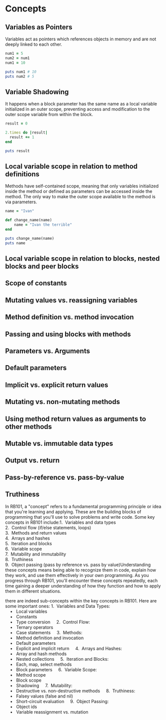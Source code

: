 # Concepts

## Variables as Pointers

Variables act as pointers which references objects in memory and are not deeply linked to each other. 

```ruby
num1 = 5
num2 = num1
num1 = 10

puts num1 # 10
puts num2 # 5
```
## Variable Shadowing

It happens when a block parameter has the same name as a local variable initialized in an outer scope, preventing access and modification to the outer scope variable from within the block.

```ruby
result = 0

2.times do |result|
  result += 1
end

puts result
```

## Local variable scope in relation to method definitions

Methods have self-contained scope, meaning that only variables initialized inside the method or defined as parameters can be accessed inside the method. The only way to make the outer scope available to the method is via parameters.

```ruby
name = "Ivan"

def change_name(name)
	name = "Ivan the terrible"
end

puts change_name(name)
puts name
```


## Local variable scope in relation to blocks, nested blocks and peer blocks


## Scope of constants


## Mutating values vs. reassigning variables


## Method definition vs. method invocation


## Passing and using blocks with methods


## Parameters vs. Arguments


## Default parameters


## Implicit vs. explicit return values


## Mutating vs. non-mutating methods

## Using method return values as arguments to other methods


## Mutable vs. immutable data types

## Output vs. return

## Pass-by-reference vs. pass-by-value

## Truthiness



In RB101, a "concept" refers to a fundamental programming principle or idea that you're learning and applying. These are the building blocks of programming that you'll use to solve problems and write code. Some key concepts in RB101 include:1.  Variables and data types  
2.  Control flow (if/else statements, loops)  
3.  Methods and return values  
4.  Arrays and hashes  
5.  Iteration and blocks  
6.  Variable scope  
7.  Mutability and immutability  
8.  Truthiness  
9.  Object passing (pass by reference vs. pass by value)Understanding these concepts means being able to recognize them in code, explain how they work, and use them effectively in your own programming. As you progress through RB101, you'll encounter these concepts repeatedly, each time gaining a deeper understanding of how they function and how to apply them in different situations.

there are indeed sub-concepts within the key concepts in RB101. Here are some important ones:
1.  Variables and Data Types:  
    •   Local variables  
    •   Constants  
    •   Type conversion
    2.  Control Flow:  
    •   Ternary operators  
    •   Case statements
    3.  Methods:  
    •   Method definition and invocation  
    •   Default parameters  
    •   Explicit and implicit return
    4.  Arrays and Hashes:  
    •   Array and hash methods  
    •   Nested collections
    5.  Iteration and Blocks:  
    •   Each, map, select methods  
    •   Block parameters
    6.  Variable Scope:  
    •   Method scope  
    •   Block scope  
    •   Shadowing
    7.  Mutability:  
    •   Destructive vs. non-destructive methods
    8.  Truthiness:  
    •   Falsey values (false and nil)  
    •   Short-circuit evaluation
    9.  Object Passing:  
    •   Object ids  
    •   Variable reassignment vs. mutation